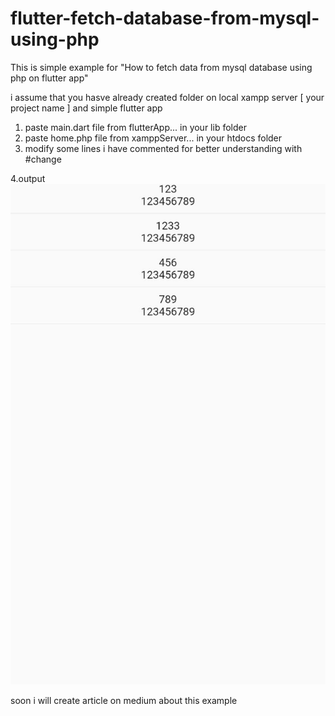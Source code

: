 # flutter-fetch-database-from-mysql-using-php
This is simple example for "How to fetch data from mysql database using php on flutter app"

i assume that you hasve already created folder on local xampp server [ your project name ] and simple flutter app

1. paste main.dart file from flutterApp... in your lib folder
2. paste home.php file from xamppServer... in your htdocs folder
3. modify some lines i have commented for better understanding with #change 

4.output
![alt text](https://github.com/ashgole/flutter-fetch-database-from-mysql-using-php/blob/main/images/flutter_app_screenshot.jpeg) 


soon i will create article on medium about this example
